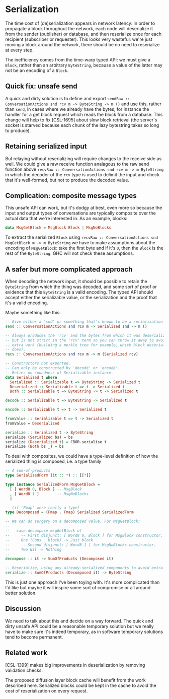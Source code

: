 # Serialization

The time cost of (de)serialization appears in network latency: in order to
propagate a block throughout the network, each node will deserialize it from
the sender (publisher) or database, and then reserialize once for each
recipient (subscriber or requester). This looks very wasteful: we're just
moving a block around the network, there should be no need to reserialize
at every step.

The inefficiency comes from the time-warp typed API: we must give a `Block`,
rather than an arbitrary `ByteString`, because a value of the latter may not
be an encoding of a `Block`.

## Quick fix: unsafe send

A quick and dirty solution is to define and export
`sendRaw :: ConversationActions snd rcv m -> ByteString -> m ()`
and use this, rather than `send`, in cases where we already have the bytes,
for instance the handler for a get block request which reads the block from
a database. This change will help to fix [CSL-1695] about slow block retrieval
(the server's socket is starved because each chunk of the lazy bytestring takes
so long to produce).

## Retaining serialized input

But relaying without reserializing will require changes to the receive side
as well. We could give a raw receive function analagous to the raw send
function above
`recvRaw :: ConversationActions snd rcv m -> m ByteString`
in which the decoder of the `rcv` type is used to delimit the input and check
that it's well-formed, but not to produce the decoded value.

## Complication: composite message types

This unsafe API can work, but it's dodgy at best, even more so because the
input and output types of conversations are typically composite over the
actual data that we're interested in. As an example, blocks:

```Haskell
data MsgGetBlock = MsgBlock Block | MsgNoBlocks
```

To extract the serialized `Block` using
`recvRaw :: ConversationActions snd MsgGetBlock m -> m ByteString`
we have to make assumptions about the encoding of `MsgGetBlock`: take the
first byte and if it's `0`, then the `Block` is the rest of the `ByteString`.
GHC will not check these assumptions.

## A safer but more complicated approach

When decoding the network input, it should be possible to retain the
`ByteString` from which the thing was decoded, and some sort of proof or
evidence that this `ByteString` is a valid encoding. The typed API should
accept either the serializable value, or the serialization and the proof that
it's a valid encoding.

Maybe something like this:

```Haskell
-- Give either a 'snd' or something that's known to be a serialization of it.
send :: ConversationActions snd rcv m -> Serialized snd -> m ()

-- Always produces the 'rcv' and the bytes from which it was deserialized,
-- but is not strict in the 'rcv' term so you can throw it away to avoid
-- extra work (building a merkle tree for example, which block deserialization
-- does).
recv :: ConversationActions snd rcv m -> m (Serialized rcv)

-- Constructors not exported.
-- Can only be constructed by 'decode' or 'encode'.
-- Relies on soundness of Serializable instance.
data Serialized t where
  Serialized :: Serializable t => ByteString -> Serialized t
  Deserialized :: Serializable t => t -> Serialized t
  Both :: Serializable t => ByteString -> t -> Serialized t

decode :: Serializable t => ByteString -> Serialized t

encode :: Serializable t => t -> Serialized t

fromValue :: Serializable t => t -> Serialized t
fromValue = Deserialized

serialize :: Serialized t -> ByteString
serialize (Serialized bs) = bs
serialize (Deserialized t) = CBOR.serialise t
serialize (Both bs _) = bs
```

To deal with composites, we could have a type-level definition of how the
serialized thing is composed, i.e. a type family

```Haskell
-- A sum-of-products
type SerializedForm (it :: *) :: [[*]]

type instance SerializedForm MsgGetBlock =
  [ [ Word8 0, Block ] -- MsgBlock
  , [ Word8 1 ]        -- MsgNoBlocks
  ]
```

```Haskell
-- (if 'Fmap' were really a type)
type Decomposed = (Fmap . Fmap) Serialized SerializedForm

-- We can do surgery on a decomposed value. For MsgGetBlock:
--
--   case decompose msgGetBlock of
--     -- First disjunct: [ Word8 0, Block ] for MsgBlock constructor.
--     One (Cons _ block) -> Just block
--     -- Second disjunct: [ Word8 1 ] for MsgNoBlocks constructor.
--     Two Nil -> Nothing
--
decompose :: it -> SumOfProducts (Decomposed it)

-- Reserialize, using any already-serialized components to avoid extra work.
serialize :: SumOfProducts (Decomposed it) -> ByteString
```

This is just one approach I've been toying with. It's more complicated than
I'd like but maybe it will inspire some sort of compromise or all around better
solution.

## Discussion

We need to talk about this and decide on a way forward. The quick and dirty
unsafe API could be a reasonable temporary solution but we really have to make
sure it's indeed temporary, as in software temporary solutions tend to become
permanent.

## Related work

[CSL-1399] makes big improvements in deserialization by removing validation
checks.

The proposed diffusion layer block cache will benefit from the work described
here. Serialized blocks could be kept in the cache to avoid the cost of
reserialization on every request.
